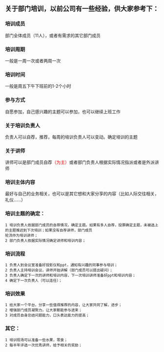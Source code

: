 关于部门培训，以前公司有一些经验，供大家参考下：
------

### 培训成员
部门全体成员（11人），或者有需求的其它部门成员

### 培训周期
一般是一周一次或者两周一次

### 培训时间
一般是周五下午下班前的1-2个小时

### 参与方式
自愿参加，自己感兴趣的主题可以参加，也可以继续上班工作

### 关于培训负责人
负责人可以自荐，推荐，每周的培训负责人可以变动。确定培训的主题

### 关于讲师
讲师可以是部门成员自荐<span style="color:red">（为主）</span>或者部门负责人根据实际情况指派或者是外派讲师

### 培训主体内容
最好与自己的业务相关，也可以是其它想和大家分享的内容（比如人际交往相关，礼仪......）

### 培训主题的确定：
	1 培训负责人依据部门成员的自荐情况，确定主题。如果有多人自荐，投票确定主题，未被选上的主题推迟到下次培训；如果没有自荐讲师，部门成员
	轮流作为培训讲师；
	2 部门负责人依据实际情况确定讲师和培训内容；

### 培训流程
	1 负责人到会议室准备好投影仪和ppt，通知有兴趣的同事参与培训；
	2 负责人主持培训会议，讲师开始讲解（部门成员可以提出疑问）；
	3 负责人确定下一次的讲师和培训内容，下一次培训讲师准备好ppt和培训内容；
	4 确定下一次负责人（可以连任）；

### 培训效果
	1 给大家一个平台，分享一些值得推荐的内容，让大家共同了解，进步；
	2 增强部门成员凝聚力，让大家都能参与进来；
	3 对成员自身总结问题能力，口头表达能力的提高；

### 其它：
	1 培训现场可以准备一些水果，零食；
	2 每半年评选一次优秀讲师，给予相关的奖励；